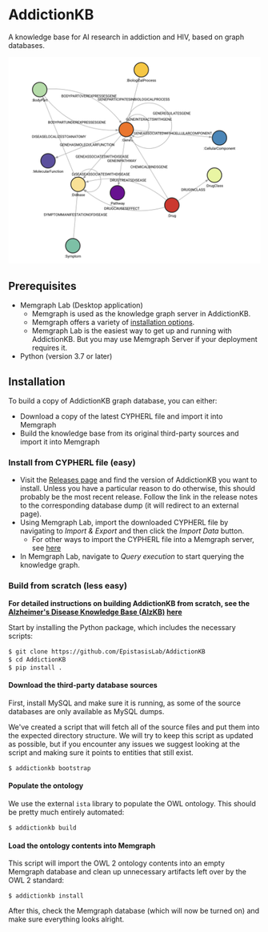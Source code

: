 # AddictionKB
A knowledge base for AI research in addiction and HIV, based on graph databases. 

![image](./img/AddictionKB_Schema.png)

## Prerequisites
- Memgraph Lab (Desktop application)
    - Memgraph is used as the knowledge graph server in AddictionKB.
    - Memgraph offers a variety of [installation options](https://memgraph.com/docs/getting-started/install-memgraph).
    - Memgraph Lab is the easiest way to get up and running with AddictionKB. But you may use Memgraph Server if your deployment requires it.
- Python (version 3.7 or later)

## Installation

To build a copy of AddictionKB graph database, you can either:
- Download a copy of the latest CYPHERL file and import it into Memgraph
- Build the knowledge base from its original third-party sources and import it into Memgraph

### Install from CYPHERL file (easy)
- Visit the [Releases page](https://github.com/EpistasisLab/AddictionKB/releases) and find the version of AddictionKB you want to install. Unless you have a particular reason to do otherwise, this should probably be the most recent release. Follow the link in the release notes to the corresponding database dump (it will redirect to an external page).
- Using Memgraph Lab, import the downloaded CYPHERL file by navigating to _Import & Export_ and then click the _Import Data_ button.
    - For other ways to import the CYPHERL file into a Memgraph server, see [here](https://memgraph.com/docs/data-migration/cypherl)
- In Memgraph Lab, navigate to _Query execution_ to start querying the knowledge graph.

### Build from scratch (less easy)

**For detailed instructions on building AddictionKB from scratch, see the [Alzheimer's Disease Knowledge Base (AlzKB)](https://github.com/EpistasisLab/AlzKB) [here](https://github.com/EpistasisLab/AlzKB/blob/master/BUILD.org)**

Start by installing the Python package, which includes the necessary scripts:

```{bash}
$ git clone https://github.com/EpistasisLab/AddictionKB
$ cd AddictionKB
$ pip install .
```

#### Download the third-party database sources

First, install MySQL and make sure it is running, as some of the source
databases are only available as MySQL dumps.

We've created a script that will fetch all of the source files and put them into
the expected directory structure. We will try to keep this script as updated as
possible, but if you encounter any issues we suggest looking at the script and
making sure it points to entities that still exist.

```{bash}
$ addictionkb bootstrap
```

#### Populate the ontology

We use the external `ista` library to populate the OWL ontology. This should
be pretty much entirely automated:

```{bash}
$ addictionkb build
```

#### Load the ontology contents into Memgraph

This script will import the OWL 2 ontology contents into an empty Memgraph database
and clean up unnecessary artifacts left over by the OWL 2 standard:

```{bash}
$ addictionkb install
```

After this, check the Memgraph database (which will now be turned on) and make sure
everything looks alright.